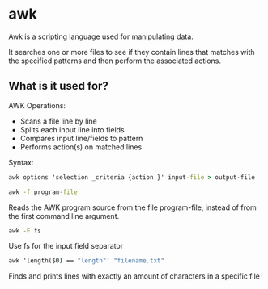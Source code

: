 # awk

Awk is a scripting language used for manipulating data.  

It searches one or more files to see if they contain lines that matches with the specified patterns and then perform the associated actions. 

## What is it used for? 

AWK Operations: 
- Scans a file line by line 
- Splits each input line into fields 
- Compares input line/fields to pattern 
- Performs action(s) on matched lines 


Syntax:

``` cmd
awk options 'selection _criteria {action }' input-file > output-file

```

``` cmd
awk -f program-file
```

Reads the AWK program source from the file program-file, instead of from the first command line argument.

```cmd
awk -F fs
```

Use fs for the input field separator

```cmd
awk 'length($0) == "length"' "filename.txt"
```
Finds and prints lines with exactly an amount of characters in a specific file

